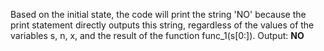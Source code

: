 Based on the initial state, the code will print the string 'NO' because the print statement directly outputs this string, regardless of the values of the variables s, n, x, and the result of the function func_1(s[0:]).
Output: **NO**